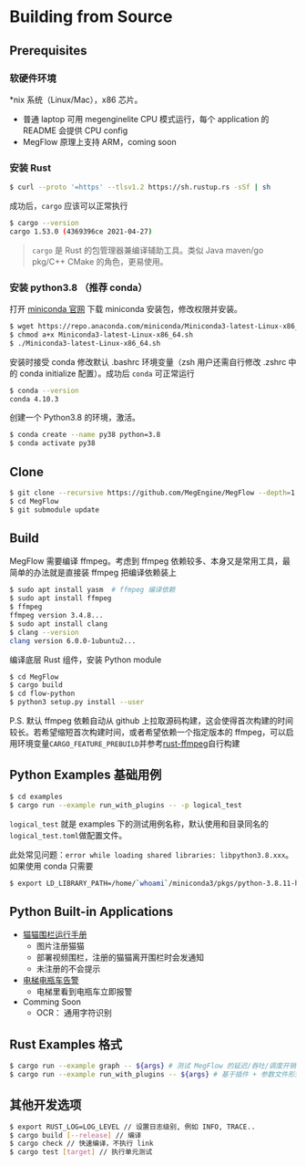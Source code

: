 # Building from Source

## Prerequisites

### 软硬件环境

*nix 系统（Linux/Mac），x86 芯片。

* 普通 laptop 可用 megenginelite CPU 模式运行，每个 application 的 README 会提供 CPU config
* MegFlow 原理上支持 ARM，coming soon

### 安装 Rust
```bash
$ curl --proto '=https' --tlsv1.2 https://sh.rustup.rs -sSf | sh
```

成功后，`cargo` 应该可以正常执行
```bash
$ cargo --version
cargo 1.53.0 (4369396ce 2021-04-27)
```

> `cargo` 是 Rust 的包管理器兼编译辅助工具。类似 Java maven/go pkg/C++ CMake 的角色，更易使用。

### 安装 python3.8 （推荐 conda）

打开 [miniconda 官网](https://docs.conda.io/en/latest/miniconda.html) 下载 miniconda 安装包，修改权限并安装。

```bash
$ wget https://repo.anaconda.com/miniconda/Miniconda3-latest-Linux-x86_64.sh
$ chmod a+x Miniconda3-latest-Linux-x86_64.sh
$ ./Miniconda3-latest-Linux-x86_64.sh
```

安装时接受 conda 修改默认 .bashrc 环境变量（zsh 用户还需自行修改 .zshrc 中的 conda initialize 配置）。成功后 `conda` 可正常运行
```bash
$ conda --version
conda 4.10.3
```

创建一个 Python3.8 的环境，激活。
```bash
$ conda create --name py38 python=3.8
$ conda activate py38
```

## Clone
```bash
$ git clone --recursive https://github.com/MegEngine/MegFlow --depth=1
$ cd MegFlow
$ git submodule update
```

## Build

MegFlow 需要编译 ffmpeg。考虑到 ffmpeg 依赖较多、本身又是常用工具，最简单的办法就是直接装 ffmpeg 把编译依赖装上

```bash
$ sudo apt install yasm  # ffmpeg 编译依赖
$ sudo apt install ffmpeg
$ ffmpeg 
ffmpeg version 3.4.8...
$ sudo apt install clang
$ clang --version
clang version 6.0.0-1ubuntu2...
```

编译底层 Rust 组件，安装 Python module 

```bash
$ cd MegFlow
$ cargo build
$ cd flow-python
$ python3 setup.py install --user
```

P.S. 默认 ffmpeg 依赖自动从 github 上拉取源码构建，这会使得首次构建的时间较长。若希望缩短首次构建时间，或者希望依赖一个指定版本的 ffmpeg，可以启用环境变量`CARGO_FEATURE_PREBUILD`并参考[rust-ffmpeg](https://github.com/zmwangx/rust-ffmpeg/wiki/Notes-on-building)自行构建

## Python Examples 基础用例
```bash
$ cd examples
$ cargo run --example run_with_plugins -- -p logical_test
```
`logical_test` 就是 examples 下的测试用例名称，默认使用和目录同名的`logical_test.toml`做配置文件。

此处常见问题：`error while loading shared libraries: libpython3.8.xxx`。如果使用 conda 只需要
```bash
$ export LD_LIBRARY_PATH=/home/`whoami`/miniconda3/pkgs/python-3.8.11-h12debd9_0_cpython/lib:${LD_LIBRARY_PATH}
```

## Python Built-in Applications

*  [猫猫围栏运行手册](flow-python/examples/cat_finder/README.zh.md)
   *  图片注册猫猫
   *  部署视频围栏，注册的猫猫离开围栏时会发通知
   *  未注册的不会提示
*  [电梯电瓶车告警](flow-python/examples/electric_bicycle/README.zh.md)
   *  电梯里看到电瓶车立即报警
*  Comming Soon
   *  OCR： 通用字符识别

## Rust Examples 格式
```bash
$ cargo run --example graph -- ${args} # 测试 MegFlow 的延迟/吞吐/调度开销, 更多使用说明通过--help 查看
$ cargo run --example run_with_plugins -- ${args} # 基于插件 + 参数文件形式运行 MegFlow, 更多说明通过--help 查看
```

## 其他开发选项
```bash
$ export RUST_LOG=LOG_LEVEL // 设置日志级别, 例如 INFO, TRACE..
$ cargo build [--release] // 编译
$ cargo check // 快速编译，不执行 link
$ cargo test [target] // 执行单元测试
```